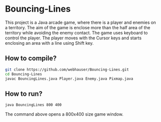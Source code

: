 # Bouncing-Lines
This project is a Java arcade game, where there is a player and enemies on a territory. The aim of the game is enclose more than the half area of the territory while avoiding the enemy contact. The game uses keyboard to control the player. The player moves with the Cursor keys and starts enclosing an area with a line using Shift key.

## How to compile?

```bash
git clone https://github.com/webhauser/Bouncing-Lines.git
cd Bouncing-Lines
javac BouncingLines.java Player.java Enemy.java Pixmap.java
```

## How to run?

```bash
java BouncingLines 800 400
```

The command above opens a 800x400 size game window. 